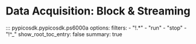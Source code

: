 # Data Acquisition: Block & Streaming
::: pypicosdk.pypicosdk.ps6000a
    options:
        filters:
        - "!.*"
        - "run"
        - "stop"
        - "!^_"
        show_root_toc_entry: false
        summary: true